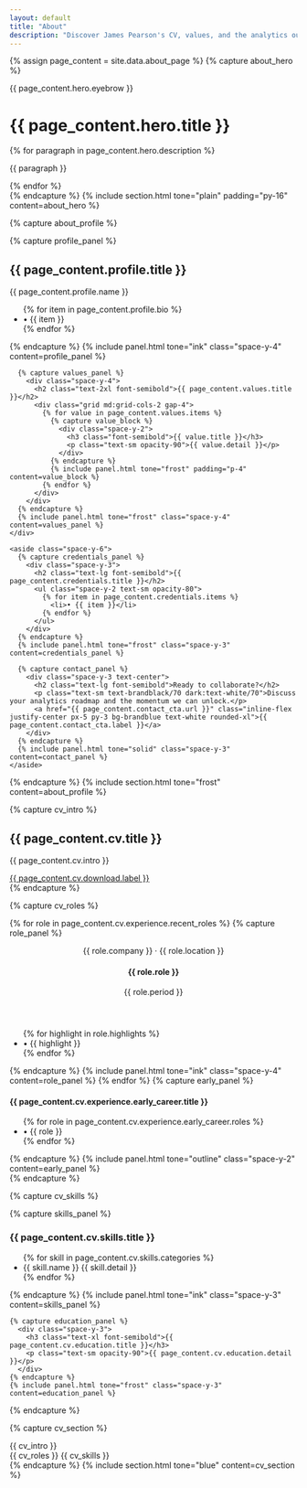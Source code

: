 ```yaml
---
layout: default
title: "About"
description: "Discover James Pearson's CV, values, and the analytics outcomes delivered across marketplaces, SaaS, and media."
---
```

{% assign page_content = site.data.about_page %}
{% capture about_hero %}
  <div class="max-w-3xl space-y-4">
    <p class="text-xs uppercase tracking-wide opacity-70">{{ page_content.hero.eyebrow }}</p>
    <h1 class="text-3xl md:text-4xl font-semibold">{{ page_content.hero.title }}</h1>
    {% for paragraph in page_content.hero.description %}
      <p class="opacity-90">{{ paragraph }}</p>
    {% endfor %}
  </div>
{% endcapture %}
{% include section.html tone="plain" padding="py-16" content=about_hero %}

{% capture about_profile %}
  <div class="grid md:grid-cols-[2fr,1fr] gap-8 items-start">
    <div class="space-y-6">
      {% capture profile_panel %}
        <div class="space-y-3">
          <h2 class="text-2xl font-semibold">{{ page_content.profile.title }}</h2>
          <p class="text-sm uppercase tracking-wide text-brandblack/70 dark:text-white/70">{{ page_content.profile.name }}</p>
          <ul class="space-y-3 text-sm opacity-90">
            {% for item in page_content.profile.bio %}
              <li>• {{ item }}</li>
            {% endfor %}
          </ul>
        </div>
      {% endcapture %}
      {% include panel.html tone="ink" class="space-y-4" content=profile_panel %}

      {% capture values_panel %}
        <div class="space-y-4">
          <h2 class="text-2xl font-semibold">{{ page_content.values.title }}</h2>
          <div class="grid md:grid-cols-2 gap-4">
            {% for value in page_content.values.items %}
              {% capture value_block %}
                <div class="space-y-2">
                  <h3 class="font-semibold">{{ value.title }}</h3>
                  <p class="text-sm opacity-90">{{ value.detail }}</p>
                </div>
              {% endcapture %}
              {% include panel.html tone="frost" padding="p-4" content=value_block %}
            {% endfor %}
          </div>
        </div>
      {% endcapture %}
      {% include panel.html tone="frost" class="space-y-4" content=values_panel %}
    </div>

    <aside class="space-y-6">
      {% capture credentials_panel %}
        <div class="space-y-3">
          <h2 class="text-lg font-semibold">{{ page_content.credentials.title }}</h2>
          <ul class="space-y-2 text-sm opacity-80">
            {% for item in page_content.credentials.items %}
              <li>• {{ item }}</li>
            {% endfor %}
          </ul>
        </div>
      {% endcapture %}
      {% include panel.html tone="frost" class="space-y-3" content=credentials_panel %}

      {% capture contact_panel %}
        <div class="space-y-3 text-center">
          <h2 class="text-lg font-semibold">Ready to collaborate?</h2>
          <p class="text-sm text-brandblack/70 dark:text-white/70">Discuss your analytics roadmap and the momentum we can unlock.</p>
          <a href="{{ page_content.contact_cta.url }}" class="inline-flex justify-center px-5 py-3 bg-brandblue text-white rounded-xl">{{ page_content.contact_cta.label }}</a>
        </div>
      {% endcapture %}
      {% include panel.html tone="solid" class="space-y-3" content=contact_panel %}
    </aside>
  </div>
{% endcapture %}
{% include section.html tone="frost" content=about_profile %}

{% capture cv_intro %}
  <div class="flex flex-col md:flex-row md:items-center md:justify-between gap-4">
    <div>
      <h2 class="text-2xl font-semibold">{{ page_content.cv.title }}</h2>
      <p class="opacity-80">{{ page_content.cv.intro }}</p>
    </div>
    <a href="{{ page_content.cv.download.url }}" class="inline-flex items-center justify-center px-5 py-3 border border-brandblack/30 dark:border-white/30 rounded-xl text-sm uppercase tracking-wide">{{ page_content.cv.download.label }}</a>
  </div>
{% endcapture %}

{% capture cv_roles %}
  <div class="space-y-6">
    {% for role in page_content.cv.experience.recent_roles %}
      {% capture role_panel %}
        <div class="space-y-3">
          <header>
            <p class="text-xs uppercase tracking-wide opacity-70">{{ role.company }} · {{ role.location }}</p>
            <h4 class="text-lg font-semibold">{{ role.role }}</h4>
            <p class="text-xs uppercase tracking-wide opacity-70">{{ role.period }}</p>
          </header>
          <ul class="space-y-2 text-sm opacity-90">
            {% for highlight in role.highlights %}
              <li>• {{ highlight }}</li>
            {% endfor %}
          </ul>
        </div>
      {% endcapture %}
      {% include panel.html tone="ink" class="space-y-4" content=role_panel %}
    {% endfor %}
    {% capture early_panel %}
      <div class="space-y-2">
        <h4 class="text-sm uppercase tracking-wide opacity-70">{{ page_content.cv.experience.early_career.title }}</h4>
        <ul class="text-sm opacity-80 space-y-1">
          {% for role in page_content.cv.experience.early_career.roles %}
            <li>• {{ role }}</li>
          {% endfor %}
        </ul>
      </div>
    {% endcapture %}
    {% include panel.html tone="outline" class="space-y-2" content=early_panel %}
  </div>
{% endcapture %}

{% capture cv_skills %}
  <div class="grid md:grid-cols-2 gap-6">
    {% capture skills_panel %}
      <div class="space-y-3">
        <h3 class="text-xl font-semibold">{{ page_content.cv.skills.title }}</h3>
        <ul class="space-y-3 text-sm opacity-90">
          {% for skill in page_content.cv.skills.categories %}
            <li>
              <span class="block font-semibold text-brandblack dark:text-white">{{ skill.name }}</span>
              <span>{{ skill.detail }}</span>
            </li>
          {% endfor %}
        </ul>
      </div>
    {% endcapture %}
    {% include panel.html tone="ink" class="space-y-3" content=skills_panel %}

    {% capture education_panel %}
      <div class="space-y-3">
        <h3 class="text-xl font-semibold">{{ page_content.cv.education.title }}</h3>
        <p class="text-sm opacity-90">{{ page_content.cv.education.detail }}</p>
      </div>
    {% endcapture %}
    {% include panel.html tone="frost" class="space-y-3" content=education_panel %}
  </div>
{% endcapture %}

{% capture cv_section %}
  <div class="space-y-12">
    {{ cv_intro }}
    <div class="grid lg:grid-cols-[1.6fr,1fr] gap-8">
      {{ cv_roles }}
      {{ cv_skills }}
    </div>
  </div>
{% endcapture %}
{% include section.html tone="blue" content=cv_section %}
